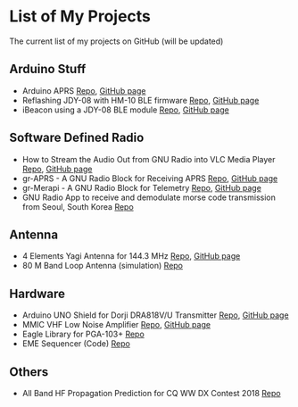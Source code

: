 # List of My Projects
The current list of my projects on GitHub (will be updated)

## Arduino Stuff
* Arduino APRS [Repo](https://github.com/handiko/Arduino-APRS), [GitHub page](https://handiko.github.io/Arduino-APRS/)
* Reflashing JDY-08 with HM-10 BLE firmware [Repo](https://github.com/handiko/JDY-08-Reflash), [GitHub page](https://handiko.github.io/JDY-08-Reflash/)
* iBeacon using a JDY-08 BLE module [Repo](https://github.com/handiko/iBeacon), [GitHub page](https://handiko.github.io/iBeacon/)

## Software Defined Radio
* How to Stream the Audio Out from GNU Radio into VLC Media Player [Repo](https://github.com/handiko/RTL-FM-VLC), [GitHub page](https://handiko.github.io/RTL-FM-VLC/)
* gr-APRS - A GNU Radio Block for Receiving APRS [Repo](https://github.com/handiko/gr-APRS), [GitHub page](https://handiko.github.io/gr-APRS/)
* gr-Merapi - A GNU Radio Block for Telemetry [Repo](https://github.com/handiko/gr-Merapi), [GitHub page](https://handiko.github.io/gr-Merapi/)
* GNU Radio App to receive and demodulate morse code transmission from Seoul, South Korea [Repo](https://github.com/handiko/SDR-8500khz/tree/master/HLG%20Receiver)

## Antenna
* 4 Elements Yagi Antenna for 144.3 MHz [Repo](https://github.com/handiko/Yagi-4E-144), [GitHub page](https://handiko.github.io/Yagi-4E-144/)
* 80 M Band Loop Antenna (simulation) [Repo](https://github.com/handiko/80M-Band-Loop)

## Hardware
* Arduino UNO Shield for Dorji DRA818V/U Transmitter [Repo](https://github.com/handiko/Dorji-TX-Shield), [GitHub page](https://handiko.github.io/Dorji-TX-Shield/)
* MMIC VHF Low Noise Amplifier [Repo](https://github.com/handiko/VHF-LNA), [GitHub page](https://handiko.github.io/VHF-LNA/)
* Eagle Library for PGA-103+ [Repo](https://github.com/handiko/PGA103-Eagle-Library)
* EME Sequencer (Code) [Repo](https://github.com/handiko/SequencerCode)

## Others
* All Band HF Propagation Prediction for CQ WW DX Contest 2018 [Repo](https://github.com/handiko/PropPred)

